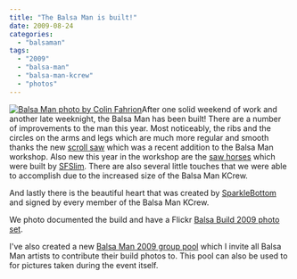 ```yaml
---
title: "The Balsa Man is built!"
date: 2009-08-24
categories: 
  - "balsaman"
tags: 
  - "2009"
  - "balsa-man"
  - "balsa-man-kcrew"
  - "photos"
---
```


[![](/images/3846118527_93dea1df7f.jpg "Balsa Man photo by Colin Fahrion")](https://www.flickr.com/photos/headlouse/sets/72157622113746470/)After one solid weekend of work and another late weeknight, the Balsa Man has been built! There are a number of improvements to the man this year. Most noticeably, the ribs and the circles on the arms and legs which are much more regular and smooth thanks the new [scroll saw](https://www.flickr.com/photos/headlouse/3846900572/in/set-72157622113746470/) which was a recent addition to the Balsa Man workshop. Also new this year in the workshop are the [saw horses](https://www.flickr.com/photos/headlouse/3846898394/in/set-72157622113746470/) which were built by [SFSlim](https://twitter.com/sfslim). There are also several little touches that we were able to accomplish due to the increased size of the Balsa Man KCrew.

And lastly there is the beautiful heart that was created by [SparkleBottom](https://twitter.com/sparklebottom) and signed by every member of the Balsa Man KCrew.

We photo documented the build and have a Flickr [Balsa Build 2009 photo set](https://www.flickr.com/photos/headlouse/sets/72157622113746470/).

I've also created a new [Balsa Man 2009 group pool](https://www.flickr.com/groups/balsaman2009/) which I invite all Balsa Man artists to contribute their build photos to. This pool can also be used to for pictures taken during the event itself.
